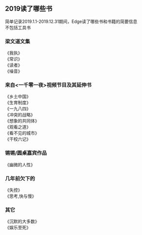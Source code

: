 ## 2019读了哪些书
简单记录2019.1.1-2019.12.31期间，Edge读了哪些书和书籍的简要信息  
不包括工具书  

### 梁文道文集
《我执》  
《常识》  
《读者》  
《噪音》  

### 来自<一千零一夜>视频节目及其延伸书
《乡土中国》  
《生育制度》  
《一九八四》  
《冲突的战略》  
《想象的共同体》  
《观看之道》  
《看不见的城市》  
《干校六记》  

### 锵锵/圆桌嘉宾作品
《幽微的人性》  

### 几年前欠下的
《失控》  
《思考,快与慢》  

### 其它
《沉默的大多数》  
《娱乐至死》  

